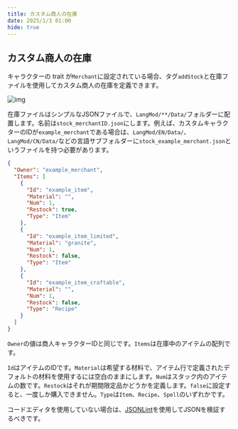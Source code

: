 ```yaml
---
title: カスタム商人の在庫
date: 2025/1/3 01:00
hide: true
---
```


## カスタム商人の在庫

キャラクターの trait が`Merchant`に設定されている場合、タグ`addStock`と在庫ファイルを使用してカスタム商人の在庫を定義できます。

![img](https://i.postimg.cc/59gzM54K/image.png)

在庫ファイルはシンプルなJSONファイルで、`LangMod/**/Data/`フォルダーに配置します。名前は`stock_merchantID.json`にします。例えば、カスタムキャラクターのIDが`example_merchant`である場合は、`LangMod/EN/Data/`、`LangMod/CN/Data/`などの言語サブフォルダーに`stock_example_merchant.json`というファイルを持つ必要があります。
```json
{
  "Owner": "example_merchant",
  "Items": [
    {
      "Id": "example_item",
      "Material": "",
      "Num": 1,
      "Restock": true,
      "Type": "Item"
    },
    {
      "Id": "example_item_limited",
      "Material": "granite",
      "Num": 1,
      "Restock": false,
      "Type": "Item"
    },
    {
      "Id": "example_item_craftable",
      "Material": "",
      "Num": 1,
      "Restock": false,
      "Type": "Recipe"
    }
  ]
}
```

`Owner`の値は商人キャラクターIDと同じです。`Items`は在庫中のアイテムの配列です。

`Id`はアイテムのIDです。`Material`は希望する材料で、アイテム行で定義されたデフォルトの材料を使用するには空白のままにします。`Num`はスタック内のアイテムの数です。`Restock`はそれが期間限定品かどうかを定義します。`false`に設定すると、一度しか購入できません。`Type`は`Item`、`Recipe`、`Spell`のいずれかです。

コードエディタを使用していない場合は、[JSONLint](https://jsonlint.com/)を使用してJSONを検証するべきです。
